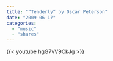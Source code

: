```yaml
---
title: "“Tenderly” by Oscar Peterson"
date: "2009-06-17"
categories:
  - "music"
  - "shares"
---
```


{{< youtube hgG7vV9CkJg >}}
